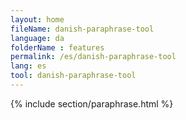 ```yaml
---
layout: home
fileName: danish-paraphrase-tool
language: da
folderName : features
permalink: /es/danish-paraphrase-tool
lang: es
tool: danish-paraphrase-tool
---
```

{% include section/paraphrase.html %}